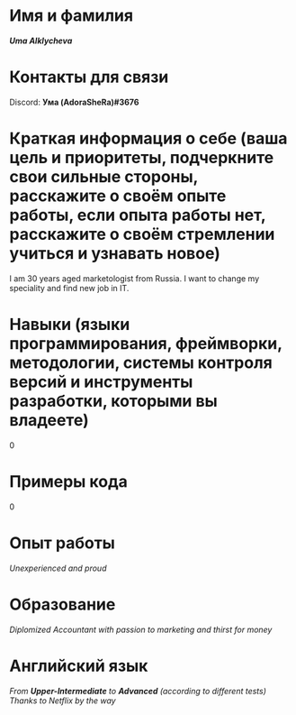 # Имя и фамилия
***Uma Alklycheva***
# Контакты для связи
Discord: **Ума (AdoraSheRa)#3676**
# Краткая информация о себе (ваша цель и приоритеты, подчеркните свои сильные стороны, расскажите о своём опыте работы, если опыта работы нет, расскажите о своём стремлении учиться и узнавать новое)
I am 30 years aged marketologist from Russia. I want to change my speciality and find new job in IT.
# Навыки (языки программирования, фреймворки, методологии, системы контроля версий и инструменты разработки, которыми вы владеете)
0
# Примеры кода
0
# Опыт работы
*Unexperienced and proud*
# Образование
*Diplomized Accountant with passion to marketing and thirst for money*
# Английский язык
*From ***Upper-Intermediate*** to ***Advanced*** (according to different tests)*
*Thanks to Netflix by the way*